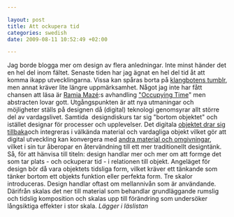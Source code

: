 ```yaml
--- 

layout: post
title: Att ockupera tid 
categories: swedish 
date: 2009-08-11 10:52:49 +02:00 

---
```


Jag borde blogga mer om design av flera anledningar. Inte minst händer det en hel del inom fältet. Senaste tiden har jag ägnat en hel del tid åt att komma ikapp utvecklingarna. Vissa kan spåras borta på [klangbotens tumblr](http://klangboten.tumblr.com/), men annat kräver lite längre uppmärksamhet. Något jag inte har fått chansen att läsa är [Ramia Mazé](http://www.tii.se/ramia):s avhandling ["Occupying Time](http://www.tii.se/reform/ramia/)" men abstracten lovar gott. Utgångspunkten är att nya utmaningar och möjligheter ställs på designen då (digital) teknologi genomsyrar allt större del av vardagslivet. Samtida  designdiskurs tar sig "bortom objektet" och istället designar för processer och upplevelser. Det digitala [objektet drar sig tillbaka](http://www.blay.se/2009/08/10/kvasi-objekten/)och integreras i välkända material och vardagliga objekt vilket gör att digital utveckling kan konvergera med [andra material och omgivningar](http://www.blay.se/2009/06/22/presentation-in-milan-hackmeeting-2009/), vilket i sin tur åberopar en återvändning till ett mer traditionellt designtänk. Så, för att hänvisa till titeln: design handlar mer och mer om att formge det som tar plats - och ockuperar tid - i relationen till objekt. Angeläget för design bör då vara objektets tidsliga form, vilket kräver ett tänkande som tänker bortom ett objekts funktion eller perfekta form. Tre skalor introduceras. Design handlar oftast om mellannivån som är användande. Därifrån skalas det ner till material som behandlar grundläggande rumslig och tidslig komposition och skalas upp till förändring som undersöker långsiktiga effekter i stor skala. *Lägger i läslistan* 